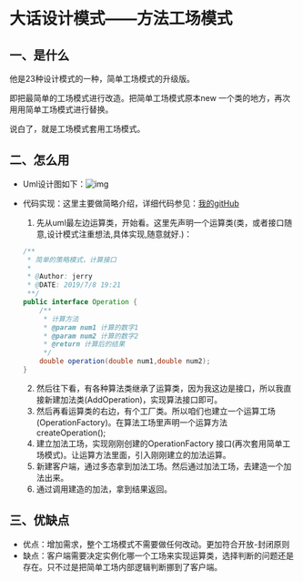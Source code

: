 # 大话设计模式——方法工场模式

## 一、是什么

他是23种设计模式的一种，简单工场模式的升级版。

即把最简单的工场模式进行改造。把简单工场模式原本new 一个类的地方，再次用用简单工场模式进行替换。

说白了，就是工场模式套用工场模式。

## 二、怎么用

- Uml设计图如下：![img](http://pty0f98xs.bkt.clouddn.com/%E5%B7%A5%E5%9C%BA%E6%96%B9%E6%B3%95%E6%A8%A1%E5%BC%8F.png)

- 代码实现：这里主要做简略介绍，详细代码参见：[我的gitHub](https://github.com/JerryDtj/designPattern/tree/master/FactoryMethodPattern)

  1. 先从uml最左边运算类，开始看。这里先声明一个运算类(类，或者接口随意,设计模式注重想法,具体实现,随意就好.)：

  ```java
  /**
   * 简单的策略模式，计算接口
   *
   * @Author: jerry
   * @DATE: 2019/7/8 19:21
   **/
  public interface Operation {
      /**
       * 计算方法
       * @param num1 计算的数字1
       * @param num2 计算的数字2
       * @return 计算后的结果
       */
      double operation(double num1,double num2);
  }
  
  ```

  2. 然后往下看，有各种算法类继承了运算类，因为我这边是接口，所以我直接新建加法类(AddOperation)，实现算法接口即可。
  3. 然后再看运算类的右边，有个工厂类。所以咱们也建立一个运算工场(OperationFactory)。在算法工场里声明一个运算方法createOperation();
  4. 建立加法工场，实现刚刚创建的OperationFactory 接口(再次套用简单工场模式)。让运算方法里面，引入刚刚建立的加法运算。
  5. 新建客户端，通过多态拿到加法工场。然后通过加法工场，去建造一个加法出来。
  6. 通过调用建造的加法，拿到结果返回。

## 三、优缺点

- 优点：增加需求，整个工场模式不需要做任何改动。更加符合开放-封闭原则
- 缺点：客户端需要决定实例化哪一个工场来实现运算类，选择判断的问题还是存在。只不过是把简单工场内部逻辑判断挪到了客户端。
